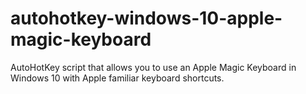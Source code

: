 # autohotkey-windows-10-apple-magic-keyboard
AutoHotKey script that allows you to use an Apple Magic Keyboard in Windows 10 with Apple familiar keyboard shortcuts.
